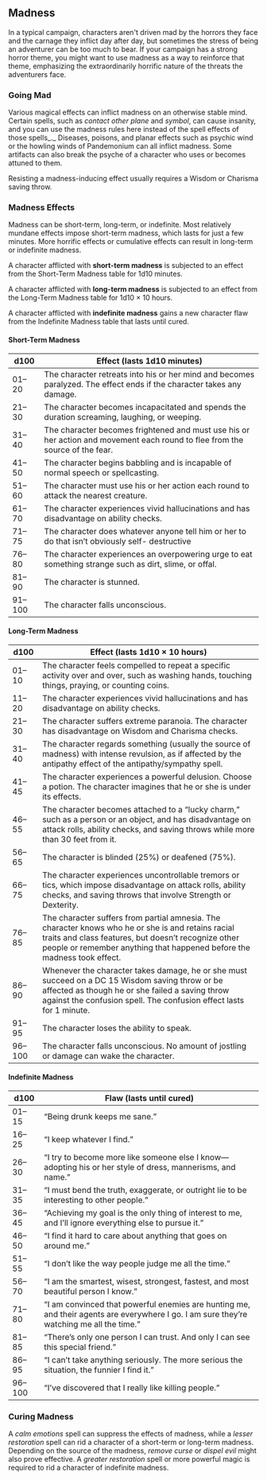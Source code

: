  Madness
--------

In a typical campaign, characters aren't driven mad by the horrors they face and the carnage they inflict day after day, but sometimes the stress of being an adventurer can be too much to bear. If your campaign has a strong horror theme, you might want to use madness as a way to reinforce that theme, emphasizing the extraordinarily horrific nature of the threats the adventurers face.

### Going Mad
Various magical effects can inflict madness on an otherwise stable mind. Certain spells, such as _contact other plane_ and _symbol_, can cause insanity, and you can use the madness rules here instead of the spell effects of those spells_._ Diseases, poisons, and planar effects such as psychic wind or the howling winds of Pandemonium can all inflict madness. Some artifacts can also break the psyche of a character who uses or becomes attuned to them.

Resisting a madness-­inducing effect usually requires a Wisdom or Charisma saving throw.

### Madness Effects
Madness can be short-­term, long-­term, or indefinite. Most relatively mundane effects impose short-­term madness, which lasts for just a few minutes. More horrific effects or cumulative effects can result in long-­term or indefinite madness.

A character afflicted with **short-­term madness** is subjected to an effect from the Short-­Term Madness table for 1d10 minutes.

A character afflicted with **long-­term madness** is subjected to an effect from the Long-­Term Madness table for 1d10 × 10 hours.

A character afflicted with **indefinite madness** gains a new character flaw from the Indefinite Madness table that lasts until cured.

#### Short-­Term Madness

**d100** | **Effect (lasts 1d10 minutes)**
-------- | ----------------------------------------------------------------------------------------------------------------------------
01–20    | The character retreats into his or her mind and becomes paralyzed. The effect ends if the character takes any damage.
21–30    | The character becomes incapacitated and spends the duration screaming, laughing, or weeping.
31–40    | The character becomes frightened and must use his or her action and movement each round to flee from the source of the fear.
41–50    | The character begins babbling and is incapable of normal speech or spellcasting.
51–60    | The character must use his or her action each round to attack the nearest creature.
61–70    | The character experiences vivid hallucinations and has disadvantage on ability checks.
71–75    | The character does whatever anyone tell him or her to do that isn’t obviously self-­ destructive
76–80    | The character experiences an overpowering urge to eat something strange such as dirt, slime, or offal.
81–90    | The character is stunned.
91–100   | The character falls unconscious.

#### Long-­Term Madness

**d100** | **Effect (lasts 1d10 × 10 hours)**
-------- | ------------------------------------------------------------------------------------------------------------------------------------------------------------------------------------------------------------------------------------
01–10    | The character feels compelled to repeat a specific activity over and over, such as washing hands, touching things, praying, or counting coins.
11–20    | The character experiences vivid hallucinations and has disadvantage on ability checks.
21–30    | The character suffers extreme paranoia. The character has disadvantage on Wisdom and Charisma checks.
31–40    | The character regards something (usually the source of madness) with intense revulsion, as if affected by the antipathy effect of the antipathy/sympathy spell.
41–45    | The character experiences a powerful delusion. Choose a potion. The character imagines that he or she is under its effects.
46–55    | The character becomes attached to a “lucky charm,” such as a person or an object, and has disadvantage on attack rolls, ability checks, and saving throws while more than 30 feet from it.
56–65    | The character is blinded (25%) or deafened (75%).
66–75    | The character experiences uncontrollable tremors or tics, which impose disadvantage on attack rolls, ability checks, and saving throws that involve Strength or Dexterity.
76–85    | The character suffers from partial amnesia. The character knows who he or she is and retains racial traits and class features, but doesn’t recognize other people or remember anything that happened before the madness took effect.
86–90    | Whenever the character takes damage, he or she must succeed on a DC 15 Wisdom saving throw or be affected as though he or she failed a saving throw against the confusion spell. The confusion effect lasts for 1 minute.
91–95    | The character loses the ability to speak.
96–100   | The character falls unconscious. No amount of jostling or damage can wake the character.

#### Indefinite Madness

**d100** | **Flaw (lasts until cured)**
-------- | ----------------------------------------------------------------------------------------------------------------------------------------
01–15    | “Being drunk keeps me sane.”
16–25    | “I keep whatever I find.”
26–30    | “I try to become more like someone else I know—adopting his or her style of dress, mannerisms, and name.”
31–35    | “I must bend the truth, exaggerate, or outright lie to be interesting to other people.”
36–45    | “Achieving my goal is the only thing of interest to me, and I’ll ignore everything else to pursue it.”
46–50    | “I find it hard to care about anything that goes on around me.”
51–55    | “I don’t like the way people judge me all the time.”
56–70    | “I am the smartest, wisest, strongest, fastest, and most beautiful person I know.”
71–80    | “I am convinced that powerful enemies are hunting me, and their agents are everywhere I go. I am sure they’re watching me all the time.”
81–85    | “There’s only one person I can trust. And only I can see this special friend.”
86–95    | “I can’t take anything seriously. The more serious the situation, the funnier I find it.”
96–100   | “I’ve discovered that I really like killing people.”

### Curing Madness
A _calm emotions_ spell can suppress the effects of madness, while a _lesser restoration_ spell can rid a character of a short-­term or long-­term madness. Depending on the source of the madness, _remove curse_ or _dispel evil_ might also prove effective. A _greater restoration_ spell or more powerful magic is required to rid a character of indefinite madness.
